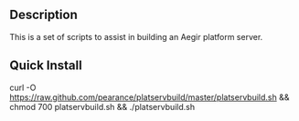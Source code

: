 Description
-----------

This is a set of scripts to assist in building an Aegir platform server.

Quick Install
-------

curl -O https://raw.github.com/pearance/platservbuild/master/platservbuild.sh && chmod 700 platservbuild.sh && ./platservbuild.sh
